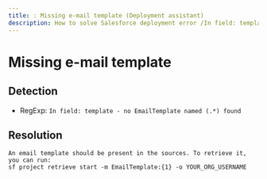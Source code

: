 ```yaml
---
title: : Missing e-mail template (Deployment assistant)
description: How to solve Salesforce deployment error /In field: template - no EmailTemplate named (.*) found/gm
---
```

<!-- markdownlint-disable MD013 -->
# Missing e-mail template

## Detection

- RegExp: `In field: template - no EmailTemplate named (.*) found`

## Resolution

```shell
An email template should be present in the sources. To retrieve it, you can run:
sf project retrieve start -m EmailTemplate:{1} -o YOUR_ORG_USERNAME
```
